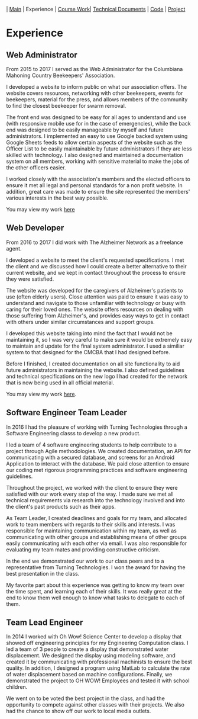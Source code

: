 | [Main](README.md) | Experience | [Course Work](Courses.md)| [Technical Documents](Technical.md) | [Code](Code.md) | [Project](Project.md)

# Experience

## Web Administrator

From 2015 to 2017 I served as the Web Administrator for the Columbiana Mahoning Country Beekeepers' Association.

I developed a website to inform public on what our association offers. The website covers resources, networking with other beekeepers, events for beekeepers, material for the press, and allows members of the community to find the closest beekeeper for swarm removal.

The front end was designed to be easy for all ages to understand and use (with responsive mobile use for in the case of emergencies), while the back end was designed to be easily manageable by myself and future administrators. I implemented an easy to use Google backed system using Google Sheets feeds to allow certain aspects of the website such as the Officer List to be easily maintainable by future administrators if they are less skilled with technology. I also designed and maintained a documentation system on all members, working with sensitive material to make the jobs of the other officers easier.

I worked closely with the association's members and the elected officers to ensure it met all legal and personal standards for a non profit website. In addition, great care was made to ensure the site represented the members' various interests in the best way possible.

You may view my work [here](http://www.columbianamahoningbeekeepers.org/)

## Web Developer

From 2016 to 2017 I did work with The Alzheimer Network as a freelance agent.

I developed a website to meet the client's requested specifications. I met the client and we discussed how I could create a better alternative to their current website, and we kept in contact throughout the process to ensure they were satisfied.

The website was developed for the caregivers of Alzheimer's patients to use (often elderly users). Close attention was paid to ensure it was easy to understand and navigate to those unfamiliar with technology or busy with caring for their loved ones. The website offers resources on dealing with those suffering from Alzheimer's, and provides easy ways to get in contact with others under similar circumstances and support groups.

I developed this website taking into mind the fact that I would not be maintaining it, so I was very careful to make sure it would be extremely easy to maintain and update for the final system administrator. I used a similiar system to that designed for the CMCBA that I had designed before.

Before I finished, I created documentation on all site functionality to aid future administrators in maintaining the website. I also defined guidelines and technical specifications on the new logo I had created for the network that is now being used in all official material.

You may view my work [here](http://www.alzarnet.org/).

## Software Engineer Team Leader

In 2016 I had the pleasure of working with Turning Technologies through a Software Engineering classs to develop a new product.

I led a team of 4 software engineering students to help contribute to a project through Agile methodologies. We created documentation, an API for communicating with a secured database, and screens for an Android Application to interact with the database. We paid close attention to ensure our coding met rigorous programming practices and software engineering guidelines.

Throughout the project, we worked with the client to ensure they were satisfied with our work every step of the way. I made sure we met all technical requirements via research into the technology involved and into the client's past products such as their apps.

As Team Leader, I created deadlines and goals for my team, and allocated work to team members with regards to their skills and interests. I was responsible for maintaining communication within my team, as well as communicating with other groups and establishing means of other groups easily communicating with each other via email. I was also responsible for evaluating my team mates and providing constructive criticism.

In the end we demonstrated our work to our class peers and to a representative from Turning Technologies. I won the award for having the best presentation in the class.

My favorite part about this experience was getting to know my team over the time spent, and learning each of their skills. It was really great at the end to know them well enough to know what tasks to delegate to each of them.

## Team Lead Engineer

In 2014 I worked with Oh Wow! Science Center to develop a display that showed off engineering principles for my Engineering Computation class. I led a team of 3 people to create a display that demonstrated water displacement. We designed the display using modeling software, and created it by communicating with professional machinists to ensure the best quality. In addition, I designed a program using MatLab to calculate the rate of water displacement based on machine configurations. Finally, we demonstrated the project to OH WOW! Employees and tested it with school children.

We went on to be voted the best project in the class, and had the opportunity to compete against other classes with their projects. We also had the chance to show off our work to local media outlets.
